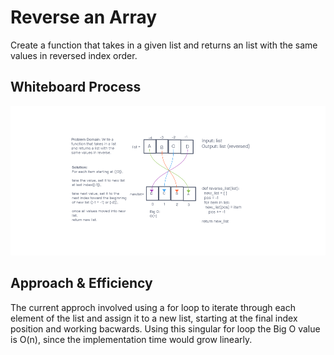 # Reverse an Array

<!-- Description of the challenge -->

Create a function that takes in a given list and returns an list with the same values in reversed index order.

## Whiteboard Process

<!-- Embedded whiteboard image -->

![array whiteboard](./images/array-reverse.png)

## Approach & Efficiency

<!-- What approach did you take? Discuss Why. What is the Big O space/time for this approach? -->

The current approch involved using a for loop to iterate through each element of the list and assign it to a new list, starting at the final index position and working bacwards. Using this singular for loop the Big O value is O(n), since the implementation time would grow linearly.
